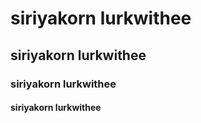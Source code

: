 # siriyakorn lurkwithee
## siriyakorn lurkwithee
### siriyakorn lurkwithee
#### siriyakorn lurkwithee